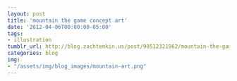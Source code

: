 ```yaml
---
layout: post
title: 'mountain the game concept art'
date: '2012-04-06T00:00:00-05:00'
tags: 
- illustration
tumblr_url: http://blog.zachtemkin.us/post/90512321962/mountain-the-game-concept-art
categories: blog
img:
- "/assets/img/blog_images/mountain-art.png" 
---
```

